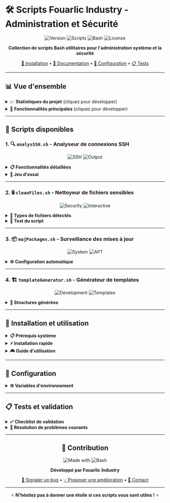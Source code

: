 # 🛠️ Scripts Fouarlic Industry - Administration et Sécurité

<div align="center">

![Version](https://img.shields.io/badge/Version-1.29-blue?style=for-the-badge)
![Scripts](https://img.shields.io/badge/Scripts-4-green?style=for-the-badge)
![Bash](https://img.shields.io/badge/Bash-5.0+-orange?style=for-the-badge)
![License](https://img.shields.io/badge/License-MIT-red?style=for-the-badge)

**Collection de scripts Bash utilitaires pour l'administration système et la sécurité**

[🚀 Installation](#-installation-et-utilisation) • [📖 Documentation](#-scripts-disponibles) • [🔧 Configuration](#-configuration) • [📋 Tests](#-tests-et-validation)

</div>

---

## 📊 Vue d'ensemble

<details>
<summary>📈 <strong>Statistiques du projet</strong> (cliquez pour développer)</summary>

| Métrique | Valeur |
|----------|--------|
| 🔢 **Nombre de scripts** | 4 |
| 📦 **Version actuelle** | 1.29 |
| 🛡️ **Scripts sécurité** | 2 |
| ⚙️ **Scripts administration** | 2 |
| 📅 **Dernière mise à jour** | $(date +%Y-%m-%d) |

</details>

<details>
<summary>🎯 <strong>Fonctionnalités principales</strong> (cliquez pour développer)</summary>

- ✅ **Analyse des connexions SSH** avec détection d'anomalies
- 🔒 **Détection et sécurisation** de fichiers sensibles
- 📦 **Surveillance automatique** des mises à jour système
- 🏗️ **Génération rapide** de templates de projet
- 📊 **Rapports détaillés** avec horodatage
- 🤖 **Automatisation** via cron jobs

</details>

---

## 🔧 Scripts disponibles

### 1. 🔍 `analysSSH.sh` - Analyseur de connexions SSH
<div align="center">

![SSH](https://img.shields.io/badge/Type-Sécurité-red?style=flat-square)
![Output](https://img.shields.io/badge/Output-Rapport-blue?style=flat-square)

</div>

<details>
<summary><strong>📋 Fonctionnalités détaillées</strong></summary>

| Fonction | Description | Sortie |
|----------|-------------|--------|
| 🔐 **Connexions réussies** | Liste toutes les authentifications SSH valides | Date, utilisateur, IP |
| 👥 **Utilisateurs actifs** | Identifie les comptes connectés | Liste unique |
| 🌐 **Adresses IP** | Répertorie les sources de connexion | IPs triées |
| ⏰ **Heures suspectes** | Détecte les connexions 0h-5h | Alertes horodatées |

</details>

<details>
<summary><strong>🧪 Jeu d'essai</strong></summary>

Créer le fichier de test :
```bash
nano faux_auth.log
```

Contenu d'exemple :
```log
Jun 26 02:45:17 sameer sshd[12345]: Accepted password for root from 192.168.0.5 port 54321 ssh2
Jun 26 14:12:00 sameer sshd[12346]: Accepted password for sameer from 8.8.8.8 port 54422 ssh2
Jun 26 03:10:55 sameer sshd[12347]: Accepted publickey for admin from 185.60.216.35 port 65535 ssh2
Jun 26 09:22:10 sameer sshd[12348]: Failed password for invalid user test from 190.100.50.12 port 60000 ssh2
```

</details>

---

### 2. 🔒 `cleanFiles.sh` - Nettoyeur de fichiers sensibles
<div align="center">

![Security](https://img.shields.io/badge/Type-Sécurité-red?style=flat-square)
![Interactive](https://img.shields.io/badge/Mode-Interactif-green?style=flat-square)

</div>

<details>
<summary><strong>🎯 Types de fichiers détectés</strong></summary>

| Catégorie | Extensions/Noms | Contenu analysé |
|-----------|-----------------|-----------------|
| 🔑 **Clés privées** | `id_rsa`, `*.pem`, `*.key` | Fichiers de clés |
| ⚙️ **Configuration** | `.env`, `*secret*` | Variables d'environnement |
| 🔐 **Authentification** | `*password*` | Mots de passe |
| 📄 **Fichiers texte** | `*.log`, `*.txt`, `*.conf` | Mots-clés sensibles |

</details>

<details>
<summary><strong>🧪 Test du script</strong></summary>

Créer des fichiers de test :
```bash
# Fichier avec nom sensible
touch mon_password_file.txt

# Fichier avec contenu sensible
echo "secret_key=123456" > test_secret.conf
echo "password=admin123" > config.txt

# Fichier de clé simulé
touch fake_id_rsa
```

</details>

---

### 3. 📦 `majPackages.sh` - Surveillance des mises à jour
<div align="center">

![System](https://img.shields.io/badge/Type-Administration-blue?style=flat-square)
![APT](https://img.shields.io/badge/APT-Compatible-orange?style=flat-square)

</div>

<details>
<summary><strong>⚙️ Configuration automatique</strong></summary>

| Paramètre | Valeur | Description |
|-----------|--------|-------------|
| 📅 **Fréquence** | Hebdomadaire (Lundi) | Tous les lundis à 9h |
| 📁 **Sortie** | `/home/$USER/` | Répertoire de sauvegarde |
| 📊 **Format** | `maj_packages_YYYY-MM-DD_HH-MM-SS.txt` | Nommage automatique |

**Tâche cron suggérée :**
```bash
0 9 * * 1 sudo /home/sameer/Projet-Bash/sameer/majPackages.sh >> /home/$USER/logs_maj.txt 2>&1
```

</details>

---

### 4. 🏗️ `templateGenerator.sh` - Générateur de templates
<div align="center">

![Development](https://img.shields.io/badge/Type-Développement-purple?style=flat-square)
![Templates](https://img.shields.io/badge/Templates-2-yellow?style=flat-square)

</div>

<details>
<summary><strong>📁 Structures générées</strong></summary>

#### 🌐 **Projet HTML**
```
nom_projet/
├── 📄 index.html          # Template HTML5 complet
├── 📁 css/
│   └── 🎨 style.css       # Fichier CSS vide
├── 📁 js/
│   └── ⚡ script.js       # Fichier JavaScript vide
└── 📖 README.md           # Documentation auto-générée
```

#### ⚡ **Projet Bash**
```
nom_projet/
├── 📁 scripts/
│   └── 🔧 main.sh         # Script principal exécutable
├── 📁 docs/               # Dossier documentation
└── 📖 README.md           # Documentation auto-générée
```

</details>

---

## 🚀 Installation et utilisation

<details>
<summary><strong>📋 Prérequis système</strong></summary>

| Composant | Version minimale | Obligatoire |
|-----------|------------------|-------------|
| 🐧 **Linux/Unix** | Toute distribution | ✅ |
| 🔧 **Bash** | 4.0+ | ✅ |
| 🛡️ **Sudo** | Pour `majPackages.sh` | ⚠️ |
| 📊 **APT** | Pour gestion paquets | ⚠️ |

</details>

<details>
<summary><strong>⚡ Installation rapide</strong></summary>

```bash
# Cloner le dépôt
git clone <repository>
cd fouarlic-scripts

# Rendre les scripts exécutables
chmod +x *.sh

# Vérifier l'installation
ls -la *.sh
```

</details>

<details>
<summary><strong>🎮 Guide d'utilisation</strong></summary>

| Script | Commande | Type d'exécution |
|--------|----------|------------------|
| 🔍 **SSH Analyzer** | `./analysSSH.sh` | Ponctuelle |
| 🔒 **File Cleaner** | `./cleanFiles.sh` | Interactive |
| 📦 **Package Monitor** | `./majPackages.sh` | Automatique |
| 🏗️ **Template Generator** | `./templateGenerator.sh` | Interactive |

</details>

---

## 🔧 Configuration

<details>
<summary><strong>⚙️ Variables d'environnement</strong></summary>

### `analysSSH.sh`
```bash
HEURE_SUSPECTE_DEBUT=0    # Début période suspecte
HEURE_SUSPECTE_FIN=5      # Fin période suspecte
LOG="./faux_auth.log"     # Fichier de logs à analyser
```

### `cleanFiles.sh`
```bash
SECURE_DIR="$HOME/fichiers_sensibles"    # Dossier de quarantaine
```

</details>

---

## 📋 Tests et validation

<details>
<summary><strong>✅ Checklist de validation</strong></summary>

- [ ] **analysSSH.sh** : Fichier `faux_auth.log` créé avec données de test
- [ ] **cleanFiles.sh** : Fichiers sensibles créés pour test
- [ ] **majPackages.sh** : Droits sudo configurés
- [ ] **templateGenerator.sh** : Permissions d'écriture dans le répertoire courant
- [ ] **Cron jobs** : Tâches programmées configurées (optionnel)

</details>

<details>
<summary><strong>🐛 Résolution de problèmes courants</strong></summary>

| Problème | Solution |
|----------|----------|
| ❌ **Permission denied** | `chmod +x script.sh` |
| ❌ **Fichier log introuvable** | Créer le jeu d'essai |
| ❌ **Sudo requis** | Exécuter avec `sudo` |
| ❌ **Dossier inexistant** | Le script crée automatiquement |

</details>

---

<div align="center">

## 🤝 Contribution

![Made with](https://img.shields.io/badge/Made%20with-❤️-red?style=flat-square)
![Bash](https://img.shields.io/badge/Bash-Script-green?style=flat-square)

**Développé par Fouarlic Industry**

[🐛 Signaler un bug](https://theuselessweb.com/) • [💡 Proposer une amélioration](https://theuselessweb.com/) • [📧 Contact](mailto:contact@fouarlic.com)

---

⭐ **N'hésitez pas à donner une étoile si ces scripts vous sont utiles !** ⭐

</div>

